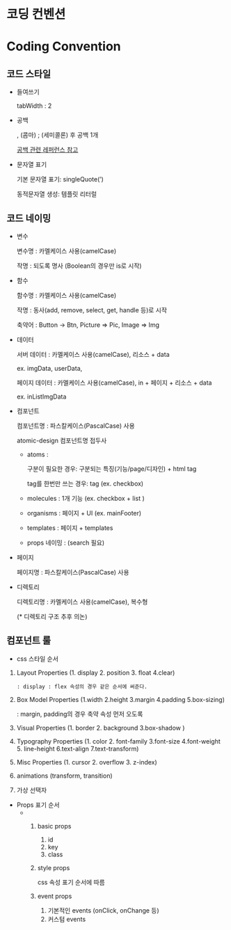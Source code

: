 # 코딩 컨벤션

# Coding Convention

## 코드 스타일

- 들여쓰기

  tabWidth : 2

- 공백

  , (콤마) ; (세미콜론) 후 공백 1개

  [공백 관련 레퍼런스 참고](https://naver.github.io/hackday-conventions-java/#no-trailing-spaces)

- 문자열 표기

  기본 문자열 표기: singleQuote(’)

  동적문자열 생성: 템플릿 리터럴

## 코드 네이밍

- 변수

  변수명 : 카멜케이스 사용(camelCase)

  작명 : 되도록 명사 (Boolean의 경우만 is로 시작)

- 함수

  함수명 : 카멜케이스 사용(camelCase)

  작명 : 동사(add, remove, select, get, handle 등)로 시작

  축약어 : Button → Btn, Picture ⇒ Pic, Image ⇒ Img

- 데이터

  서버 데이터 : 카멜케이스 사용(camelCase), 리소스 + data

  ex. imgData, userData,

  페이지 데이터 : 카멜케이스 사용(camelCase), in + 페이지 + 리소스 + data

  ex. inListImgData

- 컴포넌트

  컴포넌트명 : 파스칼케이스(PascalCase) 사용

  atomic-design 컴포넌트명 접두사

  - atoms :

    구분이 필요한 경우: 구분되는 특징(기능/page/디자인) + html tag

    tag를 한번만 쓰는 경우: tag (ex. checkbox)

  - molecules : 1개 기능 (ex. checkbox + list )
  - organisms : 페이지 + UI (ex. mainFooter)
  - templates : 페이지 + templates
  - props 네이밍 : (search 필요)

- 페이지

  페이지명 : 파스칼케이스(PascalCase) 사용

- 디렉토리

  디렉토리명 : 카멜케이스 사용(camelCase), 복수형

  (\* 디렉토리 구조 추후 의논)

## 컴포넌트 룰

- css 스타일 순서

1.  Layout Properties (1. display 2. position 3. float 4.clear)

        : display : flex 속성의 경우 같은 순서에 써준다.

2.  Box Model Properties (1.width 2.height 3.margin 4.padding 5.box-sizing)

    : margin, padding의 경우 축약 속성 먼저 오도록

3.  Visual Properties (1. border 2. background 3.box-shadow )

4.  Typography Properties (1. color 2. font-family 3.font-size 4.font-weight 5. line-height 6.text-align 7.text-transform)

5.  Misc Properties (1. cursor 2. overflow 3. z-index)

6.  animations (transform, transition)

7.  가상 선택자

- Props 표기 순서
  - 1. basic props
       1. id
       2. key
       3. class
    2. style props

       css 속성 표기 순서에 따름

    3. event props
       1. 기본적인 events (onClick, onChange 등)
       2. 커스텀 events
